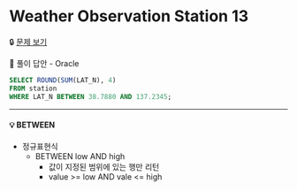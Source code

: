 # Weather Observation Station 13

🔒 [문제 보기](https://www.hackerrank.com/challenges/weather-observation-station-13/problem)

🔑 풀이 답안 - Oracle

```SQL
SELECT ROUND(SUM(LAT_N), 4)
FROM station
WHERE LAT_N BETWEEN 38.7880 AND 137.2345;
```

------

#### 💡 BETWEEN

- 정규표현식
  - BETWEEN low AND high
    - 값이 지정된 범위에 있는 행만 리턴
    - value >= low AND vale <= high
